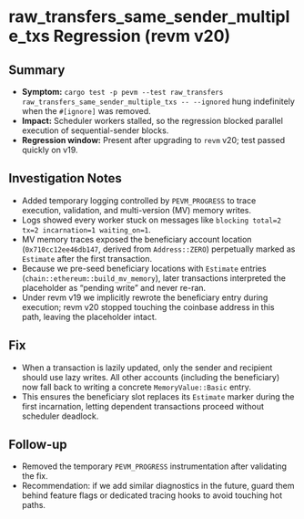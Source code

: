 # raw_transfers_same_sender_multiple_txs Regression (revm v20)

## Summary
- **Symptom:** `cargo test -p pevm --test raw_transfers raw_transfers_same_sender_multiple_txs -- --ignored` hung indefinitely when the `#[ignore]` was removed.
- **Impact:** Scheduler workers stalled, so the regression blocked parallel execution of sequential-sender blocks.
- **Regression window:** Present after upgrading to `revm` v20; test passed quickly on v19.

## Investigation Notes
- Added temporary logging controlled by `PEVM_PROGRESS` to trace execution, validation, and multi-version (MV) memory writes.
- Logs showed every worker stuck on messages like `blocking total=2 tx=2 incarnation=1 waiting_on=1`.
- MV memory traces exposed the beneficiary account location (`0x710cc12ee46db147`, derived from `Address::ZERO`) perpetually marked as `Estimate` after the first transaction.
- Because we pre-seed beneficiary locations with `Estimate` entries (`chain::ethereum::build_mv_memory`), later transactions interpreted the placeholder as “pending write” and never re-ran.
- Under revm v19 we implicitly rewrote the beneficiary entry during execution; revm v20 stopped touching the coinbase address in this path, leaving the placeholder intact.

## Fix
- When a transaction is lazily updated, only the sender and recipient should use lazy writes. All other accounts (including the beneficiary) now fall back to writing a concrete `MemoryValue::Basic` entry.
- This ensures the beneficiary slot replaces its `Estimate` marker during the first incarnation, letting dependent transactions proceed without scheduler deadlock.

## Follow-up
- Removed the temporary `PEVM_PROGRESS` instrumentation after validating the fix.
- Recommendation: if we add similar diagnostics in the future, guard them behind feature flags or dedicated tracing hooks to avoid touching hot paths.
